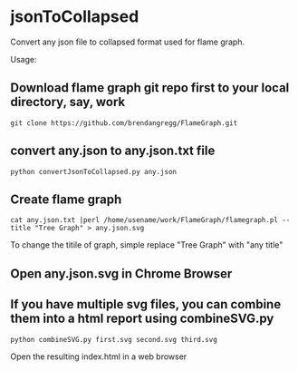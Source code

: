# jsonToCollapsed
Convert any json file to collapsed format used for flame graph.

Usage:
## Download flame graph git repo first to your local directory, say, work
    git clone https://github.com/brendangregg/FlameGraph.git

## convert any.json to any.json.txt file
    python convertJsonToCollapsed.py any.json

## Create flame graph
    cat any.json.txt |perl /home/usename/work/FlameGraph/flamegraph.pl --title "Tree Graph" > any.json.svg

To change the titile of graph, simple replace "Tree Graph" with "any title"

## Open any.json.svg in Chrome Browser

## If you have multiple svg files, you can combine them into a html report using combineSVG.py

    python combineSVG.py first.svg second.svg third.svg

Open the resulting index.html in a web browser
